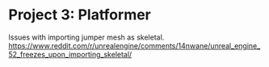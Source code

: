 # Project 3: Platformer

Issues with importing jumper mesh as skeletal. https://www.reddit.com/r/unrealengine/comments/14nwane/unreal_engine_52_freezes_upon_importing_skeletal/
